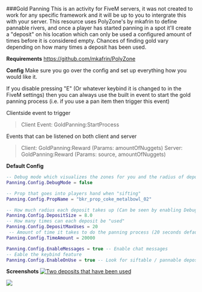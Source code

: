 ###Gold Panning
This is an activity for FiveM servers, it was not created to work for any specific framework and it will be up to you to intergrate this with your server. This resource uses PolyZone's by mkafrin to define pannable rivers, and once a player has started panning in a spot it'll create a "deposit" on his location which can only be used a configured amount of times before it is considered empty. Chances of finding gold vary depending on how many times a deposit has been used.

**Requirements**
https://github.com/mkafrin/PolyZone

**Config**
Make sure you go over the config and set up everything how you would like it.

If you disable pressing "E" (Or whatever keybind it is changed to in the FiveM settings) then you can always use the built in event to start the gold panning process (i.e. if you use a pan item then trigger this event)

Clientside event to trigger
> Client Event: GoldPanning:StartProcess

Events that can be listened on both client and server 
> Client: GoldPanning:Reward (Params: amountOfNuggets)
> Server: GoldPanning:Reward (Params: source, amountOfNuggets)

**Default Config**
```lua
-- Debug mode which visualizes the zones for you and the radius of deposits that have been used by players.
Panning.Config.DebugMode = false

-- Prop that goes into players hand when "sifting"
Panning.Config.PropName = "bkr_prop_coke_metalbowl_02"

-- How much radius each deposit takes up (Can be seen by enabling DebugMode)
Panning.Config.DepositSize = 8.0
-- How many times can each deposit be "used"
Panning.Config.DepositMaxUses = 20
 -- Amount of time it takes to do the panning process (20 seconds default)
Panning.Config.TimeAmount = 20000

Panning.Config.EnableMessages = true -- Enable chat messages
-- Eable the keybind feature
Panning.Config.EnableOnUse = true -- Look for siftable / pannable deposits when E is pressed
```
**Screenshots**
[![Two deposits that have been used](https://i.vgy.me/HV10VE.jpg "Two deposits that have been used")](https://i.vgy.me/HV10VE.jpg "Two deposits that have been used")

[![](https://i.vgy.me/xP8qUg.png)](https://i.vgy.me/xP8qUg.png)